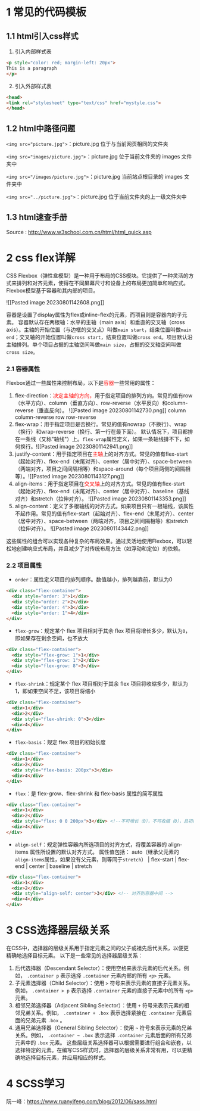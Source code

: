 # 1 常见的代码模板

## 1.1 html引入css样式

1. 引入内部样式表

```html
<p style="color: red; margin-left: 20px">
This is a paragraph
</p>
```

2. 引入外部样式表

```html
<head>
<link rel="stylesheet" type="text/css" href="mystyle.css">
</head>
```

## 1.2 html中路径问题

`<img src="picture.jpg">`：picture.jpg 位于与当前网页相同的文件夹

`<img src="images/picture.jpg">`：picture.jpg 位于当前文件夹的 images 文件夹中

`<img src="/images/picture.jpg">`：picture.jpg 当前站点根目录的 images 文件夹中

`<img src="../picture.jpg">`：picture.jpg 位于当前文件夹的上一级文件夹中

## 1.3 html速查手册

Source : http://www.w3school.com.cn/html/html_quick.asp

# 2 css flex详解

CSS Flexbox（弹性盒模型）是一种用于布局的CSS模块。它提供了一种灵活的方式来排列和对齐元素，使得在不同屏幕尺寸和设备上的布局更加简单和响应式。 Flexbox模型基于容器和其内部的项目。

![[Pasted image 20230801142608.png]]

容器是设置了display属性为flex或inline-flex的元素，而项目则是容器内的子元素。 容器默认存在两根轴：水平的主轴（main axis）和垂直的交叉轴（cross axis）。主轴的开始位置（与边框的交叉点）叫做`main start`，结束位置叫做`main end`；交叉轴的开始位置叫做`cross start`，结束位置叫做`cross end`。项目默认沿主轴排列。单个项目占据的主轴空间叫做`main size`，占据的交叉轴空间叫做`cross size`。

### 2.1 容器属性
Flexbox通过一些属性来控制布局，以下是<font color='red'>容器</font>一些常用的属性： 
1. flex-direction：<font color='red'>决定主轴的方向，</font>用于指定项目的排列方向。常见的值有row（水平方向）、column（垂直方向）、row-reverse（水平反向）和column-reverse（垂直反向）。 ![[Pasted image 20230801142730.png]] column                    column-reverse                row                                             row-reverse
2. flex-wrap：用于指定项目是否换行。常见的值有nowrap（不换行）、wrap（换行）和wrap-reverse（换行、第一行在最下面）。 默认情况下，项目都排在一条线（又称"轴线"）上。`flex-wrap`属性定义，如果一条轴线排不下，如何换行。![[Pasted image 20230801142941.png]]
3. justify-content：用于指定项目在<font color='red'>主轴</font>上的对齐方式。常见的值有flex-start（起始对齐）、flex-end（末尾对齐）、center（居中对齐）、space-between（两端对齐，项目之间间隔相等）和space-around（每个项目两侧的间隔相等）。![[Pasted image 20230801143127.png]] 
4. align-items：用于指定项目在<font color='red'>交叉轴</font>上的对齐方式。常见的值有flex-start（起始对齐）、flex-end（末尾对齐）、center（居中对齐）、baseline（基线对齐）和stretch（拉伸对齐）。 ![[Pasted image 20230801143353.png]]
5. align-content：定义了多根轴线的对齐方式。如果项目只有一根轴线，该属性不起作用。常见的值有flex-start（起始对齐）、flex-end（末尾对齐）、center（居中对齐）、space-between（两端对齐，项目之间间隔相等）和stretch（拉伸对齐）。 ![[Pasted image 20230801143442.png]]

这些属性的组合可以实现各种复杂的布局效果。通过灵活地使用Flexbox，可以轻松地创建响应式布局，并且减少了对传统布局方法（如浮动和定位）的依赖。

### 2.2 项目属性

- `order`：属性定义项目的排列顺序。数值越小，排列越靠前，默认为0
```html
<div class="flex-container">
  <div style="order: 3">1</div>
  <div style="order: 2">2</div>
  <div style="order: 4">3</div> 
  <div style="order: 1">4</div>
</div>
```
- `flex-grow`：规定某个 flex 项目相对于其余 flex 项目将增长多少，默认为`0`，即如果存在剩余空间，也不放大
```html
<div class="flex-container">
  <div style="flex-grow: 1">1</div>
  <div style="flex-grow: 1">2</div>
  <div style="flex-grow: 8">3</div> 
</div>
```
- `flex-shrink`：规定某个 flex 项目相对于其余 flex 项目将收缩多少，默认为1，即如果空间不足，该项目将缩小
```html
<div class="flex-container">
  <div>1</div>
  <div>2</div>
  <div style="flex-shrink: 0">3</div>
  <div>4</div>
</div>
```
- `flex-basis`：规定 flex 项目的初始长度
```html
<div class="flex-container">
  <div>1</div>
  <div>2</div>
  <div style="flex-basis: 200px">3</div>
  <div>4</div>
</div>
```
- `flex`：是 flex-grow、flex-shrink 和 flex-basis 属性的简写属性
```html
<div class="flex-container">
  <div>1</div>
  <div>2</div>
  <div style="flex: 0 0 200px">3</div> <!--不可增长（0），不可收缩（0），且初始长度为 200 像素 -->
  <div>4</div>
</div>
```
- `align-self`：规定弹性容器内所选项目的对齐方式，将覆盖容器的 align-items 属性所设置的默认对齐方式。 
属性值包括：	auto（继承父元素的`align-items`属性，如果没有父元素，则等同于`stretch`） | flex-start | flex-end | center | baseline | stretch
```html
<div class="flex-container">
  <div>1</div>
  <div>2</div>
  <div style="align-self: center">3</div> <!-- 对齐到容器中间 -->
  <div>4</div>
</div>
```

# 3 CSS选择器层级关系

在CSS中，选择器的层级关系用于指定元素之间的父子或祖先后代关系，以便更精确地选择目标元素。 以下是一些常见的选择器层级关系： 
1. 后代选择器（Descendant Selector）：使用空格来表示元素的后代关系。例如， `.container p` 表示选择 `.container` 元素内部的所有 `<p>` 元素。 
2. 子元素选择器（Child Selector）：使用 `>` 符号来表示元素的直接子元素关系。例如， `.container > p` 表示选择 `.container` 元素的直接子元素中的所有 `<p>` 元素。 
3. 相邻兄弟选择器（Adjacent Sibling Selector）：使用 `+` 符号来表示元素的相邻兄弟关系。例如， `.container + .box` 表示选择紧接在 `.container` 元素后面的兄弟元素 `.box` 。 
4. 通用兄弟选择器（General Sibling Selector）：使用 `~` 符号来表示元素的兄弟关系。例如， `.container ~ .box` 表示选择 `.container` 元素后面的所有兄弟元素中的 `.box` 元素。 这些层级关系选择器可以根据需要进行组合和嵌套，以选择特定的元素。在编写CSS样式时，选择器的层级关系非常有用，可以更精确地选择目标元素，并应用相应的样式。

# 4 SCSS学习

阮一峰：https://www.ruanyifeng.com/blog/2012/06/sass.html